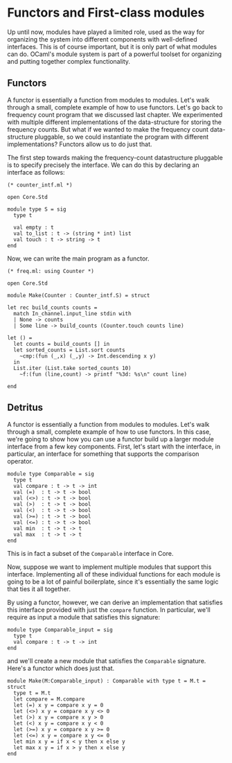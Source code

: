 # Functors and First-class modules

Up until now, modules have played a limited role, used as the way for
organizing the system into different components with well-defined
interfaces.  This is of course important, but it is only part of what
modules can do.  OCaml's module system is part of a powerful toolset
for organizing and putting together complex functionality.

## Functors

A functor is essentially a function from modules to modules.  Let's
walk through a small, complete example of how to use functors.
Let's go back to frequency count program that we discussed last
chapter.  We experimented with multiple different implementations of
the data-structure for storing the frequency counts.  But what if we
wanted to make the frequency count data-structure pluggable, so we
could instantiate the program with different implementations?
Functors allow us to do just that.

The first step towards making the frequency-count datastructure
pluggable is to specify precisely the interface.  We can do this by
declaring an interface as follows:

~~~~~~~~~~~~~~~~~~~~~~~~~~~ { .ocaml }
(* counter_intf.ml *)

open Core.Std

module type S = sig
  type t

  val empty : t
  val to_list : t -> (string * int) list
  val touch : t -> string -> t
end
~~~~~~~~~~~~~~~~~~~~~~~~~~~

Now, we can write the main program as a functor.

~~~~~~~~~~~~~~~~ { .ocaml }
(* freq.ml: using Counter *)

open Core.Std

module Make(Counter : Counter_intf.S) = struct

let rec build_counts counts =
  match In_channel.input_line stdin with
  | None -> counts
  | Some line -> build_counts (Counter.touch counts line)

let () =
  let counts = build_counts [] in
  let sorted_counts = List.sort counts
    ~cmp:(fun (_,x) (_,y) -> Int.descending x y)
  in
  List.iter (List.take sorted_counts 10)
    ~f:(fun (line,count) -> printf "%3d: %s\n" count line)

end
~~~~~~~~~~~~~~~~~~~~~~~~~~~~~~~~~~~~~~~~~~


## Detritus

A functor is essentially a function from modules to modules.  Let's
walk through a small, complete example of how to use functors.  In
this case, we're going to show how you can use a functor build up a
larger module interface from a few key components.  First, let's start
with the interface, in particular, an interface for something that
supports the comparison operator.

~~~~~~~~~~~~~~~~~~~~~~~~~~~ { .ocaml }
module type Comparable = sig
  type t
  val compare : t -> t -> int
  val (=)  : t -> t -> bool
  val (<>) : t -> t -> bool
  val (>)  : t -> t -> bool
  val (<)  : t -> t -> bool
  val (>=) : t -> t -> bool
  val (<=) : t -> t -> bool
  val min  : t -> t -> t
  val max  : t -> t -> t
end
~~~~~~~~~~~~~~~~~~~~~~~~~~~

This is in fact a subset of the `Comparable` interface in Core.

Now, suppose we want to implement multiple modules that support this
interface.  Implementing all of these individual functions for each
module is going to be a lot of painful boilerplate, since it's
essentially the same logic that ties it all together.

By using a functor, however, we can derive an implementation that
satisfies this interface provided with just the `compare` function.
In particular, we'll require as input a module that satisfies this
signature:

~~~~~~~~~~~~~~~~~~~~~~~~~~~ { .ocaml }
module type Comparable_input = sig
  type t
  val compare : t -> t -> int
end
~~~~~~~~~~~~~~~~~~~~~~~~~~~

and we'll create a new module that satisfies the `Comparable`
signature.  Here's a functor which does just that.

~~~~~~~~~~~~~~~~~~~~~~~~~~~ { .ocaml }
module Make(M:Comparable_input) : Comparable with type t = M.t = struct
  type t = M.t
  let compare = M.compare
  let (=) x y = compare x y = 0
  let (<>) x y = compare x y <> 0
  let (>) x y = compare x y > 0
  let (<) x y = compare x y < 0
  let (>=) x y = compare x y >= 0
  let (<=) x y = compare x y <= 0
  let min x y = if x < y then x else y
  let max x y = if x > y then x else y
end
~~~~~~~~~~~~~~~~~~~~~~~~~~~
